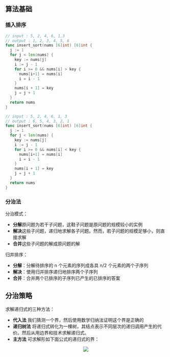 
## 算法基础

### 插入排序

```go
// input : 5, 2, 4, 6, 1,3
// output : 1, 2, 3, 4, 5, 6
func insert_sort(nums [6]int) [6]int {
  j := 1
  for j < len(nums) {
    key := nums[j]
    i := j - 1
    for i >= 0 && nums[i] > key {
      nums[i+1] = nums[i]
      i = i - 1
    }
    nums[i + 1] = key
    j = j + 1
  }
  return nums
}
```

```go
// input : 5, 2, 4, 6, 1, 3
// output : 6, 5, 4, 3, 2, 1
func insert_sort(nums [6]int) [6]int {
  j := 1
  for j < len(nums) {
    key := nums[j]
    i := j - 1
    for i >= 0 && nums[i] < key {
      nums[i+1] = nums[i]
      i = i - 1
    }
    nums[i + 1] = key
    j = j + 1
  }
  return nums
}
```

### 分治法

分治模式：

* **分解**原问题为若干子问题，这鞋子问题是原问题的规模较小的实例
* **解决**这些子问题，递归地求解各子问题。然而，若子问题的规模足够小，则直接求解
* **合并**这些子问题的解成原问题的解

归并排序：

* **分解**：分解待排序的 n 个元素的序列成各具 n/2 个元素的两个子序列
* **解决**：使用归并排序递归地排序两个子序列
* **合并**：合并两个已排序的子序列已产生的已排序的答案

## 分治策略

求解递归式的三种方法：

* **代入法** 我们猜测一个界，然后使用数学归纳法证明这个界是正确的
* **递归树法** 将递归式转化为一棵树，其结点表示不同层次的递归调用产生的代价。然后从用边界和技术求解递归式。
* **主方法** 可求解形如下面公式的递归式的界：

<p align="center"><img src="http://latex.codecogs.com/gif.latex?T%28n%29%3DaT%28%5Cfrac%7Bn%7D%7Bb%7D%29&plus;f%28n%29"/></p>


